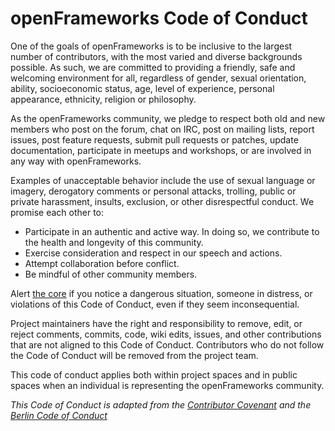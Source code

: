 # openFrameworks Code of Conduct

One of the goals of openFrameworks is to be inclusive to the largest number of contributors, with the most varied and diverse backgrounds possible. As such, we are committed to providing a friendly, safe and welcoming environment for all, regardless of gender, sexual orientation, ability, socioeconomic status, age, level of experience, personal appearance, ethnicity, religion or philosophy.

As the openFrameworks community, we pledge to respect both old and new members who post on the forum, chat on IRC, post on mailing lists, report issues, post feature requests, submit pull requests or patches, update documentation, participate in meetups and workshops, or are involved in any way with openFrameworks.

Examples of unacceptable behavior include the use of sexual language or imagery, derogatory comments or personal attacks, trolling, public or private harassment, insults, exclusion, or other disrespectful conduct. We promise each other to:

* Participate in an authentic and active way. In doing so, we contribute to the health and longevity of this community.
* Exercise consideration and respect in our speech and actions.
* Attempt collaboration before conflict.
* Be mindful of other community members.

Alert [the core](mailto:of@openframeworks.cc) if you notice a dangerous situation, someone in distress, or violations of this Code of Conduct, even if they seem inconsequential.

Project maintainers have the right and responsibility to remove, edit, or reject comments, commits, code, wiki edits, issues, and other contributions that are not aligned to this Code of Conduct. Contributors who do not follow the Code of Conduct will be removed from the project team.

This code of conduct applies both within project spaces and in public spaces when an individual is representing the openFrameworks community.

_This Code of Conduct is adapted from the [Contributor Covenant](http://contributor-covenant.org) and the [Berlin Code of Conduct](http://berlincodeofconduct.org/)_
